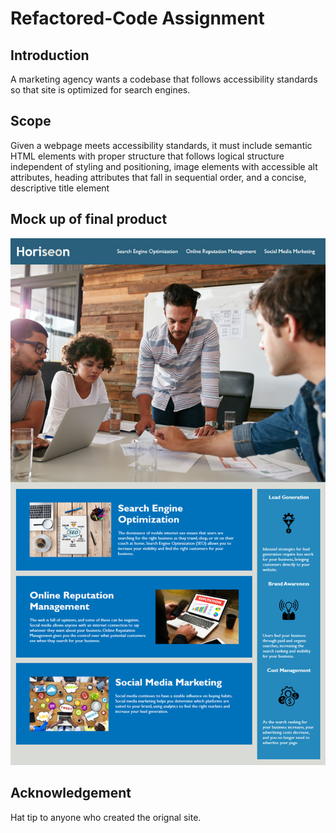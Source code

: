# Refactored-Code Assignment

## Introduction
A marketing agency wants a codebase that follows accessibility standards so that site is optimized for search engines.

## Scope
Given a webpage meets accessibility standards, it must include semantic HTML elements with proper structure that follows logical structure independent of styling and positioning, image elements with accessible alt attributes, heading attributes that fall in sequential order, and a concise, descriptive title element

## Mock up of final product
<img src="./images/01-html-css-git-homework-demo.png">

## Acknowledgement
Hat tip to anyone who created the orignal site.
